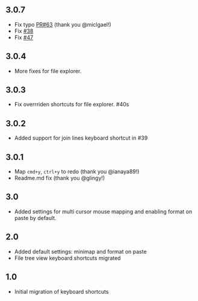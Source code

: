 ## 3.0.7
- Fix typo [PR#63](https://github.com/microsoft/vscode-atom-keybindings/pull/63) (thank you @miclgael!)
- Fix [#38](https://github.com/microsoft/vscode-atom-keybindings/issues/38)
- Fix [#47](https://github.com/microsoft/vscode-atom-keybindings/issues/47)

## 3.0.4
- More fixes for file explorer.

## 3.0.3
- Fix overrriden shortcuts for file explorer. #40s

## 3.0.2
- Added support for join lines keyboard shortcut in #39 

## 3.0.1
- Map `cmd+y`, `ctrl+y` to redo (thank you @ianaya89!)
- Readme.md fix (thank you @glingy!)

## 3.0
- Added settings for multi cursor mouse mapping and enabling format on paste by default. 

## 2.0
- Added default settings: minimap and format on paste
- File tree view keyboard shortcuts migrated

## 1.0
- Initial migration of keyboard shortcuts
